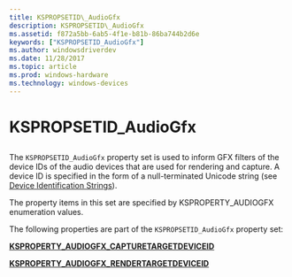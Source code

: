 ```yaml
---
title: KSPROPSETID\_AudioGfx
description: KSPROPSETID\_AudioGfx
ms.assetid: f872a5bb-6ab5-4f1e-b81b-86ba744b2d6e
keywords: ["KSPROPSETID_AudioGfx"]
ms.author: windowsdriverdev
ms.date: 11/28/2017
ms.topic: article
ms.prod: windows-hardware
ms.technology: windows-devices
---
```


# KSPROPSETID\_AudioGfx


## <span id="ddk_kspropsetid_audiogfx_ks"></span><span id="DDK_KSPROPSETID_AUDIOGFX_KS"></span>


The `KSPROPSETID_AudioGfx` property set is used to inform GFX filters of the device IDs of the audio devices that are used for rendering and capture. A device ID is specified in the form of a null-terminated Unicode string (see [Device Identification Strings](https://msdn.microsoft.com/library/windows/hardware/ff541224)).

The property items in this set are specified by KSPROPERTY\_AUDIOGFX enumeration values.

The following properties are part of the `KSPROPSETID_AudioGfx` property set:

[**KSPROPERTY\_AUDIOGFX\_CAPTURETARGETDEVICEID**](ksproperty-audiogfx-capturetargetdeviceid.md)

[**KSPROPERTY\_AUDIOGFX\_RENDERTARGETDEVICEID**](ksproperty-audiogfx-rendertargetdeviceid.md)

 

 





